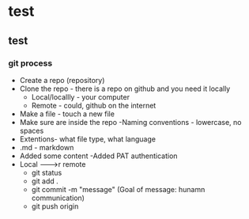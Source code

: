 # test

## test

### git process

- Create a repo (repository)
- Clone the repo - there is a repo on github and you need it locally
  - Local/locallly - your computer
  - Remote - could, github on the internet 
- Make a file - touch a new file
 - Make sure are inside the repo
 -Naming conventions - lowercase, no spaces
 - Extentions- what file type, what language
 - .md - markdown
 - Added some content 
 -Added PAT authentication
 - Local --->r remote
    - git status
    - git add .
    - git commit -m "message"  (Goal of message: hunamn communication)
    - git push origin 